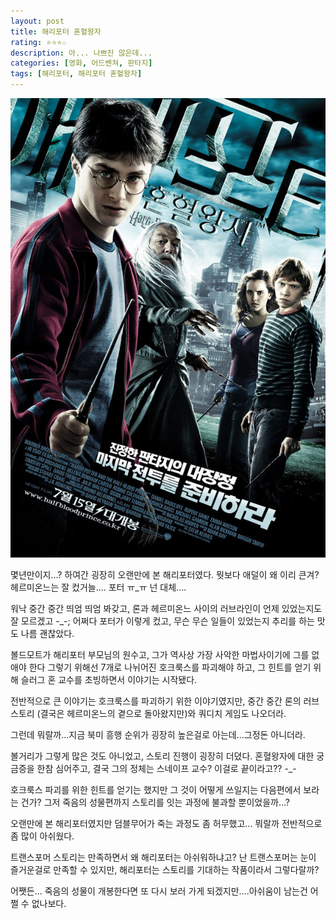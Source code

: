 ```yaml
---
layout: post
title: 해리포터 혼혈왕자
rating: ⭐️⭐️⭐️☆
description: 아... 나쁘진 않은데...
categories: [영화, 어드벤쳐, 판타지]
tags: [해리포터, 해리포터 혼혈왕자]
---
```


![해리포터 혼혈왕자](../../images/2009/harryporter_half_blood_prince.jpg)

몇년만이지...? 하여간 굉장히 오랜만에 본 해리포터였다.
뭣보다 애덜이 왜 이리 큰겨? 헤르미온느는 잘 컸거늘.... 포터 ㅠ_ㅠ 넌 대체.... 

워낙 중간 중간 띄엄 띄엄 봐갖고, 론과 헤르미온느 사이의 러브라인이 언제 있었는지도 잘 모르겠고 -_-;
어쩌다 포터가 이렇게 컸고, 무슨 무슨 일들이 있었는지 추리를 하는 맛도 나름 괜찮았다.

볼드모트가 해리포터 부모님의 원수고, 그가 역사상 가장 사악한 마법사이기에 그를 없애야 한다
그렇기 위해선  7개로 나뉘어진 호크룩스를 파괴해야 하고, 그 힌트를 얻기 위해 슬러그 혼 교수를 초빙하면서 이야기는 시작됐다.

전반적으로 큰 이야기는 호크룩스를 파괴하기 위한 이야기였지만, 중간 중간 론의 러브스토리 (결국은 헤르미온느의 곁으로 돌아왔지만)와 쿼디치 게임도 나오더라.

그런데 뭐랄까...지금 북미 흥행 순위가 굉장히 높은걸로 아는데...그정돈 아니더라.

볼거리가 그렇게 많은 것도 아니었고, 스토리 진행이 굉장히 더뎠다. 혼혈왕자에 대한 궁금증을 한참 심어주고, 결국 그의 정체는 스네이프 교수? 이걸로 끝이라고?? -_- 

호크룩스 파괴를 위한 힌트를 얻기는 했지만 그 것이 어떻게 쓰일지는 다음편에서 보라는 건가? 그저 죽음의 성물편까지 스토리를 잇는 과정에 불과할 뿐이었을까...?

오랜만에 본 해리포터였지만  덤블무어가 죽는 과정도 좀 허무했고... 뭐랄까 전반적으로 좀 많이 아쉬웠다.

트랜스포머 스토리는 만족하면서 왜 해리포터는 아쉬워하냐고? 난 트랜스포머는 눈이 즐거운걸로 만족할 수 있지만, 해리포터는 스토리를 기대하는 작품이라서 그렇다랄까?

어쨋든... 죽음의 성물이 개봉한다면 또 다시 보러 가게 되겠지만....아쉬움이 남는건 어쩔 수 없나보다.